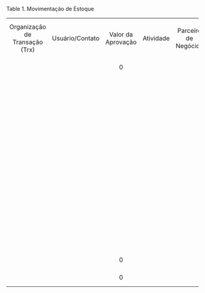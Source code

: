 <div id="d439100e1" class="table">

<div class="table-title">

Table 1. Movimentação de
Estoque

</div>

<div class="table-contents">

|                                |                 |                    |           |                      |                         |          |            |                   |                  |                        |                  |             |                                    |                   |             |                          |                 |         |                          |                     |                       |                  |                |               |                   |                     |                     |                |                         |          |             |                  |                        |                   |                     |                         |                       |                |                      |         |            |            |                    |                 |                |                         |                 |                   |
| :----------------------------: | :-------------: | :----------------: | :-------: | :------------------: | :---------------------: | :------: | :--------: | :---------------: | :--------------: | :--------------------: | :--------------: | :---------: | :--------------------------------: | :---------------: | :---------: | :----------------------: | :-------------: | :-----: | :----------------------: | :-----------------: | :-------------------: | :--------------: | :------------: | :-----------: | :---------------: | :-----------------: | :-----------------: | :------------: | :---------------------: | :------: | :---------: | :--------------: | :--------------------: | :---------------: | :-----------------: | :---------------------: | :-------------------: | :------------: | :------------------: | :-----: | :--------: | :--------: | :----------------: | :-------------: | :------------: | :---------------------: | :-------------: | :---------------: |
| Organização de Transação (Trx) | Usuário/Contato | Valor da Aprovação | Atividade | Parceiro de Negócios | Localização do Parceiro | Campanha | Finalidade | Tipo de Documento | Valor da Despesa | Gerado Automaticamente | Documento Fiscal | Valor Total | Gerar Nota Fiscal de Transferência | Inter-Organização | É Devolução | Plano Mestre de Produção | Total de Linhas | Projeto | Criar linhas a partir de | Data do Recebimento | Ordem de Distribuição | Regra de Entrega | Via de Entrega |   Descrição   | Ação do Documento | Estado do Documento | Número do Documento | Valor do Frete | Regra de Custo de Frete | Aprovado | Em Trânsito | Documento Fiscal | Observação Nota Fiscal | Tipo de Transação | Remessa/Recebimento | Movimentação de Estoque | Data da Movimentação  | Transportadora | Referência do Pedido | Lançado | Prioridade | Processado |   Processado Em    | Processar Agora | ID de Reversão | Representante de Vendas | Centro de Custo | Centro de Custo 2 |
|                                |                 |         0          |           |                      |                         |          |            |        143        |                  |         false          |                  |      0      |               false                |                   |             |                          |        0        |         |                          |                     |                       |                  |                | Don't drop\!  |        CL         |         CO          |      10000000       |                |                         |   true   |    false    |                  |                        |        TFR        |                     |           100           | 2004-08-13 00:00:00.0 |                |                      |  true   |            |    true    |   1092373853000    |      false      |                |                         |                 |                   |
|                                |                 |                    |           |                      |                         |          |            |      1000062      |                  |         false          |                  |      0      |               false                |                   |             |         5000001          |        0        |         |                          |                     |                       |                  |                |               |        CL         |         CO          |       610011        |                |            I            |   true   |    false    |                  |                        |        TFR        |                     |         5000017         | 2018-01-29 00:00:00.0 |                |                      |  true   |            |    true    | 1517253366721.7217 |      false      |                |                         |                 |                   |
|                                |                 |                    |           |                      |                         |          |            |      1000062      |                  |         false          |                  |      0      |               false                |                   |             |         5000000          |        0        |         |                          |                     |                       |                  |                |               |        CL         |         CO          |       610000        |                |            I            |   true   |    false    |                  |                        |        TFR        |                     |         5000004         | 2018-01-29 00:00:00.0 |                |                      |  true   |            |    true    | 1517244025723.7239 |      false      |                |                         |                 |                   |
|                                |                 |                    |           |                      |                         |          |            |      1000062      |                  |         false          |                  |      0      |               false                |                   |    true     |         5000000          |        0        |         |                          |                     |                       |                  |                |               |        CO         |         DR          |       610003        |                |            I            |  false   |    false    |                  |                        |        TFR        |                     |         5000007         | 2018-01-29 00:00:00.0 |                |                      |  false  |            |   false    |                    |      false      |                |                         |                 |                   |
|                                |                 |                    |           |                      |                         |          |            |      1000062      |                  |         false          |                  |      0      |               false                |                   |             |         5000001          |        0        |         |                          |                     |                       |                  |                |               |        CL         |         CO          |       610006        |                |            I            |   true   |    false    |                  |                        |        TFR        |                     |         5000012         | 2018-01-29 00:00:00.0 |                |                      |  true   |            |    true    | 1517252308671.6714 |      false      |                |                         |                 |                   |
|                                |                 |                    |           |                      |                         |          |            |      1000062      |                  |         false          |                  |      0      |               false                |                   |             |         5000000          |        0        |         |                          |                     |                       |                  |                |               |        CL         |         CO          |       610004        |                |            I            |   true   |    false    |                  |                        |        TFR        |                     |         5000009         | 2018-01-29 00:00:00.0 |                |                      |  true   |            |    true    | 1517250573683.6838 |      false      |                |                         |                 |                   |
|                                |                 |                    |           |                      |                         |          |            |      1000062      |                  |         false          |                  |      0      |               false                |                   |    true     |         5000001          |        0        |         |                          |                     |                       |                  |                |               |        CL         |         CO          |       610007        |                |            I            |   true   |    false    |                  |                        |        TFR        |                     |         5000013         | 2018-01-29 00:00:00.0 |                |                      |  true   |            |    true    | 1517252749629.6296 |      false      |                |                         |                 |                   |
|                                |                 |                    |           |                      |                         |          |            |      1000062      |                  |         false          |                  |      0      |               false                |                   |    true     |                          |        0        |         |                          |                     |                       |                  |                | { -\> 610005) |        \--        |         RE          |       610005^       |                |            I            |   true   |    false    |                  |                        |        TFR        |                     |         5000011         | 2018-01-29 00:00:00.0 |                |                      |  true   |            |    true    | 1517251316992.9922 |      false      |    5000010     |                         |                 |                   |
|                                |                 |                    |           |                      |                         |          |            |      1000062      |                  |         false          |                  |      0      |               false                |                   |    true     |         5000000          |        0        |         |                          |                     |                       |                  |                | (610005^\< -) |        \--        |         RE          |       610005        |                |            I            |   true   |    false    |                  |                        |        TFR        |                     |         5000010         | 2018-01-29 00:00:00.0 |                |                      |  true   |            |    true    | 1517251239673.6738 |      false      |    5000011     |                         |                 |                   |
|                                |                 |                    |           |                      |                         |          |            |      1000062      |                  |         false          |                  |      0      |               false                |                   |             |         5000001          |        0        |         |                          |                     |                       |                  |                |               |        CL         |         CO          |       610008        |                |            I            |   true   |    false    |                  |                        |        TFR        |                     |         5000014         | 2018-01-29 00:00:00.0 |                |                      |  true   |            |    true    | 1517252817025.2563 |      false      |                |                         |                 |                   |
|                                |                 |                    |           |                      |                         |          |            |      1000062      |                  |         false          |                  |      0      |               false                |                   |    true     |         5000001          |        0        |         |                          |                     |                       |                  |                |               |        CL         |         CO          |       610010        |                |            I            |   true   |    false    |                  |                        |        TFR        |                     |         5000016         | 2018-01-29 00:00:00.0 |                |                      |  true   |            |    true    | 1517253176321.3213 |      false      |                |                         |                 |                   |
|                                |                 |         0          |           |                      |                         |          |            |      1000062      |        0         |         false          |                  |      0      |               false                |                   |    false    |                          |        0        |         |                          |                     |                       |                  |                |               |        CL         |         CO          |       610014        |       0        |            I            |   true   |    false    |                  |                        |        TFR        |                     |         5000018         | 2018-02-24 00:00:00.0 |                |                      |  true   |            |    true    | 1519478486360.3604 |      false      |                |                         |                 |                   |
|                                |                 |         0          |           |                      |                         |          |            |      1000062      |        0         |         false          |                  |      0      |               false                |                   |    false    |                          |        0        |         |                          |                     |                       |                  |                |               |        CL         |         CO          |       610015        |       0        |            I            |   true   |    false    |                  |                        |        TFR        |                     |         5000019         | 2018-02-24 00:00:00.0 |                |                      |  true   |            |    true    | 1519478819263.2632 |      false      |                |                         |                 |                   |

</div>

</div>
